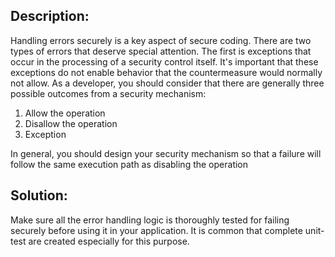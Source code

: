 ## Description:

Handling errors securely is a key aspect of secure coding.
There are two types of errors that deserve special attention. The first is exceptions
that occur in the processing of a security control itself. It's important that these
exceptions do not enable behavior that the countermeasure would normally not allow.
As a developer, you should consider that there are generally three possible outcomes
from a security mechanism:

1. Allow the operation
2. Disallow the operation
3. Exception

In general, you should design your security mechanism so that a failure will follow the same execution path
as disabling the operation

## Solution:

Make sure all the error handling logic is thoroughly tested for failing securely before
using it in your application. It is common that complete unit-test are created especially
for this purpose.
